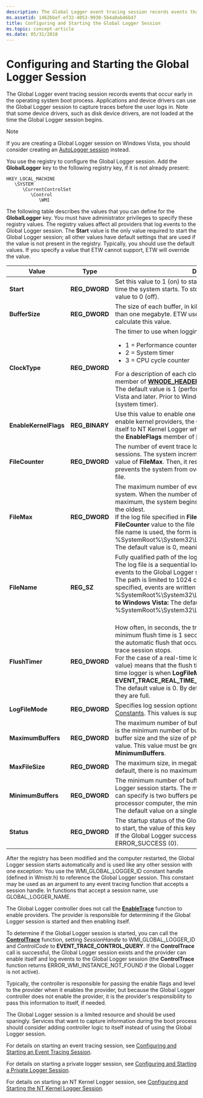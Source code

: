 ```yaml
---
description: The Global Logger event tracing session records events that occur early in the operating system boot process.
ms.assetid: 1462bbef-ef32-4053-9930-5b4a0ab46b47
title: Configuring and Starting the Global Logger Session
ms.topic: concept-article
ms.date: 05/31/2018
---
```


# Configuring and Starting the Global Logger Session

The Global Logger event tracing session records events that occur early in the operating system boot process. Applications and device drivers can use the Global Logger session to capture traces before the user logs in. Note that some device drivers, such as disk device drivers, are not loaded at the time the Global Logger session begins.

> [!Note]  
> If you are creating a Global Logger session on Windows Vista, you should consider creating an [AutoLogger session](configuring-and-starting-an-autologger-session.md) instead.

 

You use the registry to configure the Global Logger session. Add the **GlobalLogger** key to the following registry key, if it is not already present:

```
HKEY_LOCAL_MACHINE
   \SYSTEM
      \CurrentControlSet
         \Control
            \WMI
```

The following table describes the values that you can define for the **GlobalLogger** key. You must have administrator privileges to specify these registry values. The registry values affect all providers that log events to the Global Logger session. The **Start** value is the only value required to start the Global Logger session; all other values have default settings that are used if the value is not present in the registry. Typically, you should use the default values. If you specify a value that ETW cannot support, ETW will override the value.




| Value | Type | Description | 
|-------|------|-------------|
| <strong>Start</strong> | <strong>REG_DWORD</strong> | Set this value to 1 (on) to start the Global Logger session the next time the system starts. To stop the session from starting, set this value to 0 (off). <br /> | 
| <strong>BufferSize</strong> | <strong>REG_DWORD</strong> | The size of each buffer, in kilobytes. This value should be less than one megabyte. ETW uses the size of physical memory to calculate this value. <br /> | 
| <strong>ClockType</strong> | <strong>REG_DWORD</strong> | The timer to use when logging the time stamp for each event.<ul><li>1 = Performance counter value (high resolution)</li><li>2 = System timer</li><li>3 = CPU cycle counter</li></ul>For a description of each clock type, see the <strong>ClientContext</strong> member of <a href="wnode-header.md"><strong>WNODE_HEADER</strong></a>.<br /> The default value is 1 (performance counter value) on Windows Vista and later. Prior to Windows Vista, the default value is 2 (system timer).<br /> | 
| <strong>EnableKernelFlags</strong> | <strong>REG_BINARY</strong> | Use this value to enable one or more kernel providers. If you enable kernel providers, the Global Logger session will rename itself to NT Kernel Logger when it starts. For possible values, see the <strong>EnableFlags</strong> member of <a href="/windows/win32/api/evntrace/ns-evntrace-event_trace_properties"><strong>EVENT_TRACE_PROPERTIES</strong></a>.<br /> | 
| <strong>FileCounter</strong> | <strong>REG_DWORD</strong> | The number of event trace log files generated by Global Logger sessions. The system increments this value until it reaches the value of <strong>FileMax</strong>. Then, it resets the value to 0. This counter prevents the system from overwriting a Global Logger trace log file. <br /> | 
| <strong>FileMax</strong> | <strong>REG_DWORD</strong> | The maximum number of event trace log files permitted on the system. When the number of trace logs reaches the specified maximum, the system begins to overwrite the logs, beginning with the oldest. <br /> If the log file specified in <strong>FileName</strong> exists, ETW appends the <strong>FileCounter</strong> value to the file name. For example, if the default log file name is used, the form is %SystemRoot%\System32\LogFiles\WMI\GlobalLogger.etl.NNNN. <br /> The default value is 0, meaning that there is no maximum. <br /> | 
| <strong>FileName</strong> | <strong>REG_SZ</strong> | Fully qualified path of the log file. The path to this file must exist. The log file is a sequential log file. Note that all providers writing events to the Global Logger session write events to this log file. The path is limited to 1024 characters.If <strong>FileName</strong> is not specified, events are written to %SystemRoot%\System32\LogFiles\WMI\GlobalLogger.etl. <strong>Prior to Windows Vista:</strong> The default file is %SystemRoot%\System32\LogFiles\WMI\Trace.log.<br /><br /> | 
| <strong>FlushTimer</strong> | <strong>REG_DWORD</strong> | How often, in seconds, the trace buffers are forcibly flushed. The minimum flush time is 1 second. This forced flush is in addition to the automatic flush that occurs when a buffer is full and when the trace session stops. <br /> For the case of a real-time logger, a value of zero (the default value) means that the flush time will be set to 1 second. A real-time logger is when <strong>LogFileMode</strong> is set to <strong>EVENT_TRACE_REAL_TIME_MODE</strong>.<br /> The default value is 0. By default, buffers are flushed only when they are full. <br /> | 
| <strong>LogFileMode</strong> | <strong>REG_DWORD</strong> | Specifies log session options. For values, see <a href="logging-mode-constants.md">Logging Mode Constants</a>. This values is supported on Windows Vista and later. <br /> | 
| <strong>MaximumBuffers</strong> | <strong>REG_DWORD</strong> | The maximum number of buffers to allocate. Typically, this value is the minimum number of buffers plus twenty. ETW uses the buffer size and the size of physical memory to calculate this value. This value must be greater than or equal to the value for <strong>MinimumBuffers</strong>.<br /> | 
| <strong>MaxFileSize</strong> | <strong>REG_DWORD</strong> | The maximum size, in megabytes, of the event trace log file. By default, there is no maximum file size.<br /> | 
| <strong>MinimumBuffers</strong> | <strong>REG_DWORD</strong> | The minimum number of buffers to allocate when the Global Logger session starts. The minimum number of buffers that you can specify is two buffers per processor. For example, on a single processor computer, the minimum number of buffers is two. <br /> The default value on a single-processor system is 0x3.<br /> | 
| <strong>Status</strong> | <strong>REG_DWORD</strong> | The startup status of the Global Logger. If the Global Logger failed to start, the value of this key is the appropriate Win32 error code. If the Global Logger successfully started, the value of this key is ERROR_SUCCESS (0).<br /> | 




 

After the registry has been modified and the computer restarted, the Global Logger session starts automatically and is used like any other session with one exception: You use the WMI\_GLOBAL\_LOGGER\_ID constant handle (defined in Wmistr.h) to reference the Global Logger session. This constant may be used as an argument to any event tracing function that accepts a session handle. In functions that accept a session name, use GLOBAL\_LOGGER\_NAME.

The Global Logger controller does not call the [**EnableTrace**](/windows/win32/api/evntrace/nf-evntrace-enabletrace) function to enable providers. The provider is responsible for determining if the Global Logger session is started and then enabling itself.

To determine if the Global Logger session is started, you can call the [**ControlTrace**](/windows/win32/api/evntrace/nf-evntrace-controltracea) function, setting *SessionHandle* to WMI\_GLOBAL\_LOGGER\_ID and *ControlCode* to **EVENT\_TRACE\_CONTROL\_QUERY**. If the **ControlTrace** call is successful, the Global Logger session exists and the provider can enable itself and log events to the Global Logger session (the **ControlTrace** function returns ERROR\_WMI\_INSTANCE\_NOT\_FOUND if the Global Logger is not active).

Typically, the controller is responsible for passing the enable flags and level to the provider when it enables the provider, but because the Global Logger controller does not enable the provider, it is the provider's responsibility to pass this information to itself, if needed.

The Global Logger session is a limited resource and should be used sparingly. Services that want to capture information during the boot process should consider adding controller logic to itself instead of using the Global Logger session.

For details on starting an event tracing session, see [Configuring and Starting an Event Tracing Session](configuring-and-starting-an-event-tracing-session.md).

For details on starting a private logger session, see [Configuring and Starting a Private Logger Session](configuring-and-starting-a-private-logger-session.md).

For details on starting an NT Kernel Logger session, see [Configuring and Starting the NT Kernel Logger Session](configuring-and-starting-the-nt-kernel-logger-session.md).

